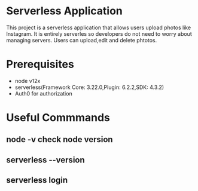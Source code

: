 # Serverless Application
This project is a serverless application that allows users upload photos like Instagram. It is entirely serverles so developers do not need to worry about managing servers. Users can upload,edit and delete phtotos.

# Prerequisites
- node v12x
- serverless(Framework Core: 3.22.0,Plugin: 6.2.2,SDK: 4.3.2)
- Auth0  for authorization

# Useful Commmands
## node -v check node version
## serverless --version
## serverless login
